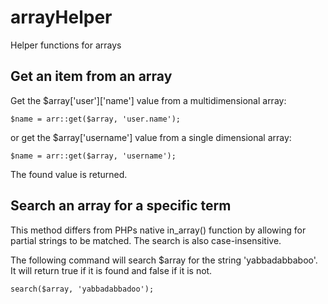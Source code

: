 arrayHelper
===========

Helper functions for arrays

Get an item from an array
-----
Get the $array['user']['name'] value from a multidimensional array:

    $name = arr::get($array, 'user.name');

or get the $array['username'] value from a single dimensional array:

    $name = arr::get($array, 'username');

The found value is returned.

Search an array for a specific term
-----
This method differs from PHPs native in_array() function by allowing for partial strings to be matched.
The search is also case-insensitive.

The following command will search $array for the string 'yabbadabbaboo'.  It will return true if it is found and false  if it is not.

    search($array, 'yabbadabbadoo');

